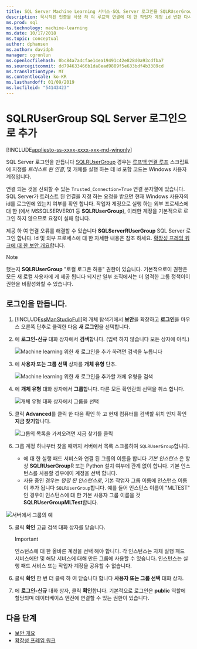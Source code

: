 ```yaml
---
title: SQL Server Machine Learning 서비스-SQL Server 로그인을 SQLRUserGroup 추가
description: 묵시적된 인증을 사용 하 여 루프백 연결에 대 한 작업자 계정 id 변환 다시 호출 사용자에 게는 서버에 로그인 할 수 있도록 SQLRUserGroup SQL Server 로그인으로 추가 합니다.
ms.prod: sql
ms.technology: machine-learning
ms.date: 10/17/2018
ms.topic: conceptual
author: dphansen
ms.author: davidph
manager: cgronlun
ms.openlocfilehash: 0bc84a7a4cfae14ea19491c42e828d0a93cdfba7
ms.sourcegitcommit: dd794633466b1da8ead9889f5e633bdf4b3389cd
ms.translationtype: MT
ms.contentlocale: ko-KR
ms.lasthandoff: 01/09/2019
ms.locfileid: "54143423"
---
```

# <a name="add-sqlrusergroup-as-a-sql-server-login"></a>SQLRUserGroup SQL Server 로그인으로 추가
[!INCLUDE[appliesto-ss-xxxx-xxxx-xxx-md-winonly](../../includes/appliesto-ss-xxxx-xxxx-xxx-md-winonly.md)]

SQL Server 로그인을 만듭니다 [SQLRUserGroup](../concepts/security.md#sqlrusergroup) 경우는 [루프백 연결 루프](../../advanced-analytics/concepts/security.md#implied-authentication) 스크립트에 지정를 *트러스트 된 연결*, 및 개체를 실행 하는 데 id 포함 코드는 Windows 사용자 계정입니다.

연결 되는 것을 신뢰할 수 있는 `Trusted_Connection=True` 연결 문자열에 있습니다. SQL Server가 트러스트 된 연결을 지정 하는 요청을 받으면 현재 Windows 사용자의 id를 로그인에 있는지 여부를 확인 합니다. 작업자 계정으로 실행 하는 외부 프로세스에 대 한 (에서 MSSQLSERVER01 등 **SQLRUserGroup**), 이러한 계정을 기본적으로 로그인 하지 않으므로 요청이 실패 합니다.

제공 하 여 연결 오류를 해결할 수 있습니다 **SQLServerRUserGroup** SQL Server 로그인 합니다. Id 및 외부 프로세스에 대 한 자세한 내용은 참조 하세요. [확장성 프레임 워크에 대 한 보안 개요](../concepts/security.md)합니다.

> [!Note]
>  했는지 **SQLRUserGroup** "로컬 로그온 허용" 권한이 있습니다. 기본적으로이 권한은 모든 새 로컬 사용자에 게 제공 됩니다 되지만 일부 조직에서는 더 엄격한 그룹 정책이이 권한을 비활성화할 수 있습니다.

## <a name="create-a-login"></a>로그인을 만듭니다.

1. [!INCLUDE[ssManStudioFull](../../includes/ssmanstudiofull-md.md)]의 개체 탐색기에서 **보안**을 확장하고 **로그인**을 마우스 오른쪽 단추로 클릭한 다음 **새 로그인**을 선택합니다.

2. 에 **로그인-신규** 대화 상자에서 **검색**합니다. (입력 하지 않습니다 모든 상자에 아직.)
    
     ![Machine learning 위한 새 로그인을 추가 하려면 검색을 누릅니다](media/implied-auth-login1.png "검색 machine learning 위한 새 로그인 추가 클릭 합니다.")

3. 에 **사용자 또는 그룹 선택** 상자를 **개체 유형** 단추.

     ![Machine learning 위한 새 로그인을 추가할 개체 유형을 검색](media/implied-auth-login2.png "machine learning 위한 새 로그인을 추가할 개체 형식 검색")

4. 에 **개체 유형** 대화 상자에서 **그룹**합니다. 다른 모든 확인란의 선택을 취소 합니다.

     ![개체 유형 대화 상자에서 그룹을 선택](media/implied-auth-login3.png "개체 유형 대화 상자에서 그룹 선택")

4. 클릭 **Advanced**를 클릭 한 다음 확인 하 고 현재 컴퓨터를 검색할 위치 인지 확인 **지금 찾기**합니다.

     ![그룹의 목록을 가져오려면 지금 찾기를 클릭](media/implied-auth-login4.png "클릭 지금 찾기 그룹 목록을 가져오려면")

5. 그룹 계정 하나부터 찾을 때까지 서버에서 목록 스크롤하여 `SQLRUserGroup`합니다.
    
    + 에 대 한 실행 패드 서비스와 연결 된 그룹의 이름을 합니다 _기본 인스턴스_ 은 항상 **SQLRUserGroup**R 또는 Python 설치 여부에 관계 없이 합니다. 기본 인스턴스를 사용할 경우에이 계정을 선택 합니다.
    + 사용 중인 경우는 _명명 된 인스턴스로_, 기본 작업자 그룹 이름에 인스턴스 이름이 추가 됩니다 `SQLRUserGroup`합니다. 예를 들어 인스턴스 이름이 "MLTEST" 인 경우이 인스턴스에 대 한 기본 사용자 그룹 이름을 것 **SQLRUserGroupMLTest**합니다.
 
 ![서버에서 그룹의 예](media/implied-auth-login5.png "서버의 그룹의 예")
   
5. 클릭 **확인** 고급 검색 대화 상자를 닫습니다.

    > [!IMPORTANT]
    > 인스턴스에 대 한 올바른 계정을 선택 해야 합니다. 각 인스턴스는 자체 실행 패드 서비스에만 및 해당 서비스에 대해 만든 그룹에 사용할 수 있습니다. 인스턴스는 실행 패드 서비스 또는 작업자 계정을 공유할 수 없습니다.

6. 클릭 **확인** 한 번 더 클릭 하 여 닫습니다 합니다 **사용자 또는 그룹 선택** 대화 상자.

7. 에 **로그인-신규** 대화 상자, 클릭 **확인**합니다. 기본적으로 로그인은 **public** 역할에 할당되며 데이터베이스 엔진에 연결할 수 있는 권한이 있습니다.

## <a name="next-steps"></a>다음 단계

+ [보안 개요](../concepts/security.md)
+ [확장성 프레임 워크](../concepts/extensibility-framework.md)
